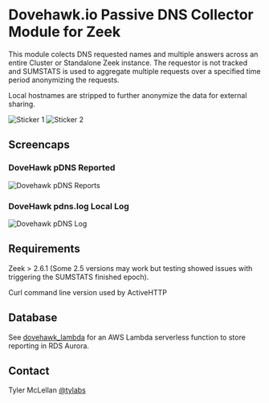 # Dovehawk.io Passive DNS Collector Module for Zeek

This module colects DNS requested names and multiple answers across an entire Cluster or Standalone Zeek instance.  The requestor is not tracked and SUMSTATS is used to aggregate multiple requests over a specified time period anonymizing the requests.

Local hostnames are stripped to further anonymize the data for external sharing.

![Sticker 1](https://dovehawk.io/images/dovehawk_sticker1.png "Sticker 1") ![Sticker 2](https://dovehawk.io/images/dovehawk_sticker2.png "Sticker 2")

## Screencaps

### DoveHawk pDNS Reported

![Dovehawk pDNS Reports](https://dovehawk.io/images/dovehawk_dns.png "Dovehawk pDNS")


### DoveHawk pdns.log Local Log

![Dovehawk pDNS Log](https://dovehawk.io/images/pdnslog.png "Dovehawk pDNS Log")


## Requirements

Zeek > 2.6.1 (Some 2.5 versions may work but testing showed issues with triggering the SUMSTATS finished epoch).

Curl command line version used by ActiveHTTP


## Database

See [dovehawk_lambda](https://github.com/tylabs/dovehawk_lambda) for an AWS Lambda serverless function to store reporting in RDS Aurora.


## Contact

Tyler McLellan [@tylabs](https://twitter.com/tylabs)

